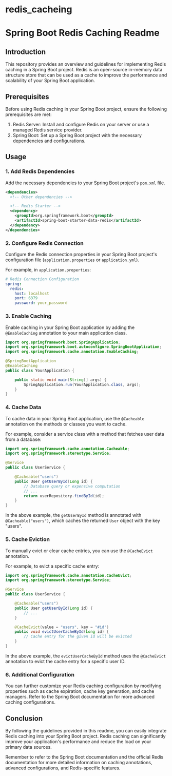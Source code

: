 # redis_cacheing
# Spring Boot Redis Caching Readme

## Introduction
This repository provides an overview and guidelines for implementing Redis caching in a Spring Boot project. Redis is an open-source in-memory data structure store that can be used as a cache to improve the performance and scalability of your Spring Boot application.

## Prerequisites
Before using Redis caching in your Spring Boot project, ensure the following prerequisites are met:

1. Redis Server: Install and configure Redis on your server or use a managed Redis service provider.
2. Spring Boot: Set up a Spring Boot project with the necessary dependencies and configurations.

## Usage

### 1. Add Redis Dependencies
Add the necessary dependencies to your Spring Boot project's `pom.xml` file.

```xml
<dependencies>
  <!-- Other dependencies -->

  <!-- Redis Starter -->
  <dependency>
    <groupId>org.springframework.boot</groupId>
    <artifactId>spring-boot-starter-data-redis</artifactId>
  </dependency>
</dependencies>
```

### 2. Configure Redis Connection
Configure the Redis connection properties in your Spring Boot project's configuration file (`application.properties` or `application.yml`).

For example, in `application.properties`:

```yml
# Redis Connection Configuration
spring:
  redis:
    host: localhost
    port: 6379
    password: your_password

```

### 3. Enable Caching
Enable caching in your Spring Boot application by adding the `@EnableCaching` annotation to your main application class.

```java
import org.springframework.boot.SpringApplication;
import org.springframework.boot.autoconfigure.SpringBootApplication;
import org.springframework.cache.annotation.EnableCaching;

@SpringBootApplication
@EnableCaching
public class YourApplication {

    public static void main(String[] args) {
        SpringApplication.run(YourApplication.class, args);
    }
}
```

### 4. Cache Data
To cache data in your Spring Boot application, use the `@Cacheable` annotation on the methods or classes you want to cache.

For example, consider a service class with a method that fetches user data from a database:

```java
import org.springframework.cache.annotation.Cacheable;
import org.springframework.stereotype.Service;

@Service
public class UserService {

    @Cacheable("users")
    public User getUserById(Long id) {
        // Database query or expensive computation
        // ...
        return userRepository.findById(id);
    }
}
```

In the above example, the `getUserById` method is annotated with `@Cacheable("users")`, which caches the returned `User` object with the key "users".

### 5. Cache Eviction
To manually evict or clear cache entries, you can use the `@CacheEvict` annotation.

For example, to evict a specific cache entry:

```java
import org.springframework.cache.annotation.CacheEvict;
import org.springframework.stereotype.Service;

@Service
public class UserService {

    @Cacheable("users")
    public User getUserById(Long id) {
        // ...
    }

    @CacheEvict(value = "users", key = "#id")
    public void evictUserCacheById(Long id) {
        // Cache entry for the given id will be evicted
    }
}
```

In the above example, the `evictUserCacheById` method uses the `@CacheEvict` annotation to evict the cache entry for a specific user ID.

### 6. Additional Configuration
You can further customize your Redis caching configuration by modifying properties such as cache expiration, cache key generation, and cache managers. Refer to the Spring Boot documentation for more advanced caching configurations.

## Conclusion
By following the guidelines provided in this readme, you can easily integrate Redis caching into your Spring Boot project. Redis caching can significantly improve your application's performance and reduce the load on your primary data sources.

Remember to refer to the Spring Boot documentation and the official Redis documentation for more detailed information on caching annotations, advanced configurations, and Redis-specific features.
